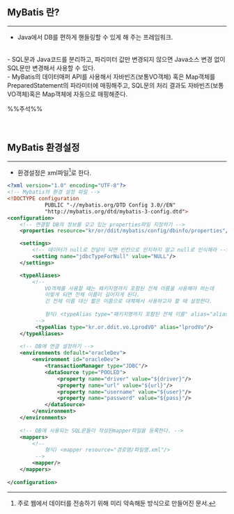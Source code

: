 

## MyBatis 란?
--- 
- Java에서 DB를 편하게 핸들링할 수 있게 해 주는 프레임워크.
 <br>
- SQL문과 Java코드를 분리하고, 파리미터 값만 변경되지 않으면 Java소스 변경 없이 SQL문만 변경해서 사용할 수 있다.
 <br>
- MyBatis의 데이터매퍼 API를 사용해서 자바빈즈(보통VO객체) 혹은 Map객체를 PreparedStatement의 파라미터에 매핑해주고, SQL문의 처리 결과도 자바빈즈(보통VO객체)혹은 Map객체에 자동으로 매핑해준다.

%%주석%%
<br>
<br>
<br>
## MyBatis 환경설정
--- 

- 환경설정은 xml파일[^1]로 한다.

```xml
<?xml version="1.0" encoding="UTF-8"?>
<!-- Mybatis의 환경 설정 파일 -->
<!DOCTYPE configuration
			PUBLIC "-//mybatis.org/DTD Config 3.0//EN"
			"http://mybatis.org/dtd/mybatis-3-config.dtd">
<configuration>
	<!-- 연결할 DB의 정보를 갖고 있는 properties파일 지정하기 -->
	<properties resource="kr/or/ddit/mybatis/config/dbinfo/properties"/>

	<settings>
		<!-- 데이터가 null로 전달이 되면 빈칸으로 인지하지 말고 null로 인식해라 -->
		<setting name="jdbcTypeForNull" value="NULL"/>
	</settings>

	<typeAliases>
		<!-- 
			VO객체를 사용할 떄는 패키지명까지 포함된 전체 이름을 사용해야 하는데
			이렇게 되면 전체 이름이 길어지게 된다.
			긴 전체 이름 대신 짧은 이름으로 대체해서 사용하고자 할 때 설정한다.
			
			형식) <typeAlias type="패키지명까지 포함된 전체 이름" alias="alias명"/>
		 -->
		 <typeAlias type="kr.or.ddit.vo.LprodVO" alias="lprodVo"/>
	</typeAliases>
	
	<!-- DB에 연결 설정하기 -->
	<environments default="oracleDev">
		<environment id="oracleDev">
			<transactionManager type="JDBC"/>
			<dataSource type="POOLED">
				<property name="driver" value="${driver}"/>
				<property name="url" value="${url}"/>
				<property name="username" value="${user}"/>
				<property name="password" value="${pass}"/>
			</dataSource>				
		</environment>
	</environments>
	
	<!-- DB에 사용되는 SQL문들이 작성된mapper파일을 등록한다. -->
	<mappers>
		<!-- 
			형식) <mapper resource="경로명/파일명.xml"/>
		 -->
		<mapper/>
	</mappers>
	
</configuration>

```











[^1]: 주로 웹에서 데이터를 전송하기 위해 미리 약속해둔 방식으로 만들어진 문서.